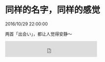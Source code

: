 # 同样的名字，同样的感觉
2016/10/29 22:00:00


两首「出会い」，都让人觉得安静～

<iframe id="music" frameborder="no" border="0" marginwidth="0" marginheight="0" width=298 height=52 src="http://music.163.com/outchain/player?type=0&id=498246598&auto=0&height=32"></iframe>

